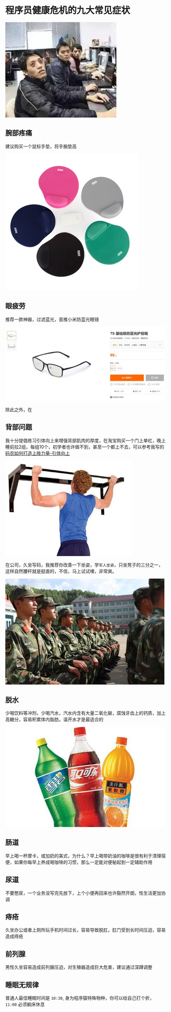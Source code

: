 # 程序员健康危机的九大常见症状

![封面](../img/weak.jpg)


## 腕部疼痛

建议购买一个鼠标手垫，将手腕垫高

![鼠标手垫](../img/handweak.jpg)

## 眼疲劳

推荐一款神器，过滤蓝光，首推小米防蓝光眼镜

![小米防蓝光](../img/glasses.jpg)

除此之外，在

## 背部问题

我十分提倡练习引体向上来增强背部肌肉的厚度，在淘宝购买一个门上单杠，晚上睡前拉2组，每组10个，初学者也许做不到，甚至一个都上不去，可以参考我写的 [码农如何打造上肢力量-引体向上]()

![引体向上](../img/yinti.jpg)

在公司，久坐写码，我推荐你改善一下坐姿，学`军人坐姿`，只坐凳子的三分之一，这样自然腰杆就是挺直的，不信，马上试试噢，非常爽。

![军人坐姿](../img/army.jpg)

## 脱水

少喝饮料等冲剂，少喝汽水，汽水内含有大量二氧化碳，腐蚀牙齿上的钙质，加上高糖分，容易积累体内脂肪。温开水才是最适合的

![饮料](../img/timg.jpg)

## 肠道

早上喝一杯摩卡，或加奶的美式，为什么？早上喝带奶油的咖啡是很有利于清理宿便，如果你每早上养成喝咖啡的习惯，那么一定能对便秘起到一定辅助作用

## 尿道

不要憋尿，一个业务没写完先放下，上个小便再回来也许豁然开朗，性生活更加协调

## 痔疮

久坐办公或者上厕所玩手机时间过长，容易导致脱肛，肛门受到长时间压迫，容易造成痔疮

## 前列腺

男性久坐容易造成前列腺压迫，对生殖器造成巨大危害，建议通过深蹲调整

## 睡眠无规律

普通人最佳睡眠时间是 `10:30`, 身为程序猿特殊物种，你可以给自己打个折， `11:00` 必须躺床休息

